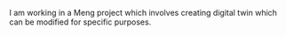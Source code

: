I am working in a Meng project which involves creating digital twin which can be modified for specific purposes.
